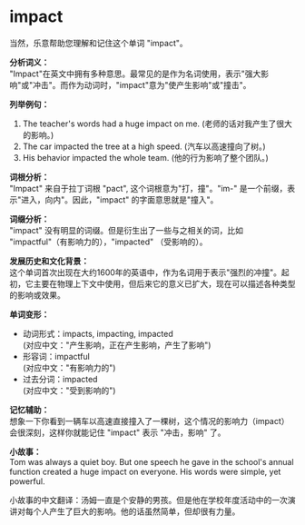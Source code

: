 # impact

当然，乐意帮助您理解和记住这个单词 "impact"。

  

**分析词义：**  
"Impact"在英文中拥有多种意思。最常见的是作为名词使用，表示"强大影响"或"冲击"。而作为动词时，"impact"意为"使产生影响"或"撞击"。

  

**列举例句：**

  

1.  The teacher's words had a huge impact on me. (老师的话对我产生了很大的影响。)
2.  The car impacted the tree at a high speed. (汽车以高速撞向了树。)
3.  His behavior impacted the whole team. (他的行为影响了整个团队。)

  

**词根分析：**  
"Impact" 来自于拉丁词根 "pact", 这个词根意为"打，撞"。"im-" 是一个前缀，表示"进入，向内"。因此，"impact" 的字面意思就是"撞入"。

  

**词缀分析：**  
"impact" 没有明显的词缀。但是衍生出了一些与之相关的词，比如 "impactful"（有影响力的），"impacted" （受影响的）。

  

**发展历史和文化背景：**  
这个单词首次出现在大约1600年的英语中，作为名词用于表示"强烈的冲撞"。起初，它主要在物理上下文中使用，但后来它的意义已扩大，现在可以描述各种类型的影响或效果。

  

**单词变形：**

  

*   动词形式：impacts, impacting, impacted  
    (对应中文："产生影响，正在产生影响，产生了影响")
*   形容词：impactful  
    (对应中文："有影响力的")
*   过去分词：impacted  
    (对应中文："受到影响的")

  

**记忆辅助：**  
想象一下你看到一辆车以高速直接撞入了一棵树，这个情况的影响力（impact）会很深刻，这样你就能记住 "impact" 表示 "冲击，影响" 了。

  

**小故事：**  
Tom was always a quiet boy. But one speech he gave in the school's annual function created a huge impact on everyone. His words were simple, yet powerful.

  

小故事的中文翻译：汤姆一直是个安静的男孩。但是他在学校年度活动中的一次演讲对每个人产生了巨大的影响。他的话虽然简单，但却很有力量。
